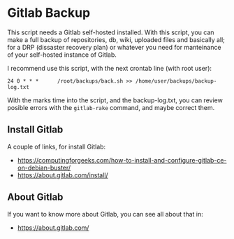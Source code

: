 # Gitlab Backup

This script needs a Gitlab self-hosted installed. With this script, you can make a full backup of repositories, db,
wiki, uploaded files and basically all; for a DRP (dissaster recovery plan) or whatever you need for manteinance 
of your self-hosted instance of Gitlab.

I recommend use this script, with the next crontab line (with root user):
```
24 0 * * *      /root/backups/back.sh >> /home/user/backups/backup-log.txt
```

With the marks time into the script, and the backup-log.txt, you can review posible errors with the `gitlab-rake`
command, and maybe correct them.

## Install Gitlab

A couple of links, for install Gitlab:
* https://computingforgeeks.com/how-to-install-and-configure-gitlab-ce-on-debian-buster/
* https://about.gitlab.com/install/

## About Gitlab

If you want to know more about Gitlab, you can see all about that in:
* https://about.gitlab.com/

